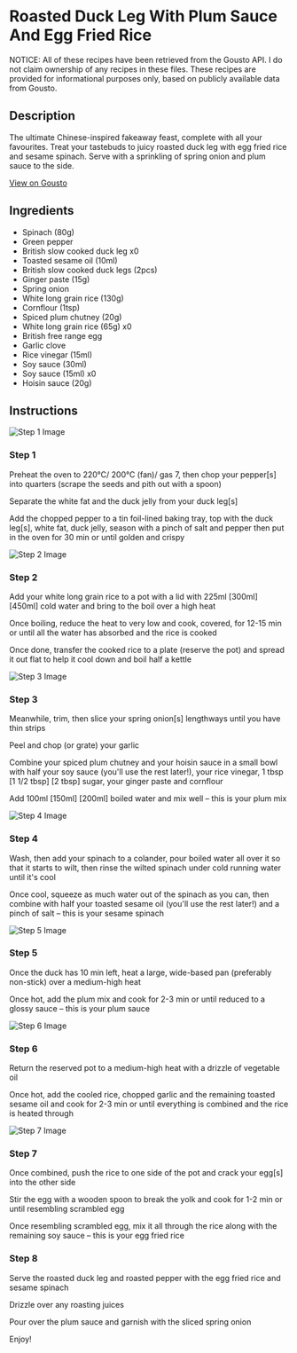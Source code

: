 # Roasted Duck Leg With Plum Sauce And Egg Fried Rice 

NOTICE: All of these recipes have been retrieved from the Gousto API. I do not claim ownership of any recipes in these files. These recipes are provided for informational purposes only, based on publicly available data from Gousto.

## Description

The ultimate Chinese-inspired fakeaway feast, complete with all your favourites. Treat your tastebuds to juicy roasted duck leg with egg fried rice and sesame spinach. Serve with a sprinkling of spring onion and plum sauce to the side.


[View on Gousto](https://www.gousto.co.uk/recipes/cookbook/roasted-duck-leg-with-plum-sauce-egg-fried-rice)

## Ingredients

- Spinach (80g)
- Green pepper
- British slow cooked duck leg x0
- Toasted sesame oil (10ml)
- British slow cooked duck legs (2pcs)
- Ginger paste (15g)
- Spring onion
- White long grain rice (130g)
- Cornflour (1tsp)
- Spiced plum chutney (20g)
- White long grain rice (65g) x0
- British free range egg
- Garlic clove
- Rice vinegar (15ml)
- Soy sauce (30ml)
- Soy sauce (15ml) x0
- Hoisin sauce (20g)

## Instructions

![Step 1 Image](https://production-media.gousto.co.uk/cms/recipe-step-image/Step-1-1644839929909-x200.jpg)

### Step 1

Preheat the oven to 220°C/ 200°C (fan)/ gas 7, then chop your pepper[s]<span class="text-danger"> </span>into quarters (scrape the seeds and pith out with a spoon)

Separate the white fat and the duck jelly from your duck leg[s]

Add the chopped pepper to a tin foil-lined baking tray, top with the duck leg[s], white fat, duck jelly, season with a pinch of salt and pepper then put in the oven for 30 min or until golden and crispy

![Step 2 Image](https://production-media.gousto.co.uk/cms/recipe-step-image/Step-2-1644839942583-x200.jpg)

### Step 2

Add your white long grain rice to a pot with a lid with 225ml<span class="text-purple"> [300ml]</span> <span class="text-danger">[450ml]</span> cold water and bring to the boil over a high heat

Once boiling, reduce the heat to very low and cook, covered, for 12-15 min or until all the water has absorbed and the rice is cooked

Once done, transfer the cooked rice to a plate (reserve the pot) and spread it out flat to help it cool down and boil half a kettle

![Step 3 Image](https://production-media.gousto.co.uk/cms/recipe-step-image/Step-3-1644839952393-x200.jpg)

### Step 3

Meanwhile, trim, then slice your spring onion[s] lengthways until you have thin strips

Peel and chop (or grate) your garlic

Combine your spiced plum chutney and your hoisin sauce in a small bowl with half your soy sauce (you'll use the rest later!), your rice vinegar, 1 tbsp <span class="text-purple">[1 1/2 tbsp]</span> <span class="text-danger">[2 tbsp]</span> sugar, your ginger paste and cornflour

Add 100ml <span class="text-purple">[150ml]<span class="text-danger"> </span>[200ml]</span> boiled water and mix well – this is your plum mix

![Step 4 Image](https://production-media.gousto.co.uk/cms/recipe-step-image/Step-4-1644840737035-x200.jpg)

### Step 4

Wash, then add your spinach to a colander, pour boiled water all over it so that it starts to wilt, then rinse the wilted spinach under cold running water until it's cool

Once cool, squeeze as much water out of the spinach as you can, then combine with half your toasted sesame oil (you'll use the rest later!) and a pinch of salt – this is your sesame spinach

![Step 5 Image](https://production-media.gousto.co.uk/cms/recipe-step-image/Step-5-1644840751668-x200.jpg)

### Step 5

Once the duck has 10 min left, heat a large, wide-based pan (preferably non-stick) over a medium-high heat

Once hot, add the plum mix and cook for 2-3 min or until reduced to a glossy sauce – this is your plum sauce

![Step 6 Image](https://production-media.gousto.co.uk/cms/recipe-step-image/Step-6-1644840781057-x200.jpg)

### Step 6

Return the reserved pot to a medium-high heat with a drizzle of vegetable oil

Once hot, add the cooled rice, chopped garlic and the remaining toasted sesame oil and cook for 2-3 min or until everything is combined and the rice is heated through

![Step 7 Image](https://production-media.gousto.co.uk/cms/recipe-step-image/Step-7-1644840846970-x200.jpg)

### Step 7

Once combined, push the rice to one side of the pot and crack your egg[s]<span class="text-danger"> </span>into the other side

Stir the egg with a wooden spoon to break the yolk<span class="text-danger"> </span>and cook for 1-2 min or until resembling scrambled egg

Once resembling scrambled egg, mix it all through the rice along with the remaining soy sauce – this is your egg fried rice

### Step 8

Serve the roasted duck leg and roasted pepper with the egg fried rice and sesame spinach

Drizzle over any roasting juices

Pour over the plum sauce and garnish with the sliced spring onion

Enjoy!

